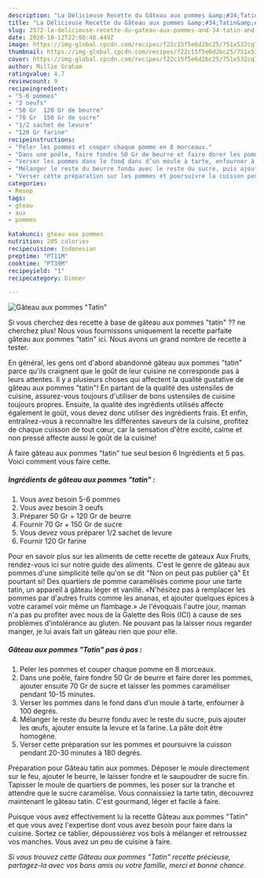 ```yaml
---
description: "La Délicieuse Recette du Gâteau aux pommes &amp;#34;Tatin&amp;#34;"
title: "La Délicieuse Recette du Gâteau aux pommes &amp;#34;Tatin&amp;#34;"
slug: 2572-la-delicieuse-recette-du-gateau-aux-pommes-and-34-tatin-and-34
date: 2020-10-12T22:08:48.449Z
image: https://img-global.cpcdn.com/recipes/f22c15f5e6d2bc25/751x532cq70/gateau-aux-pommes-tatin-photo-principale-de-la-recette.jpg
thumbnail: https://img-global.cpcdn.com/recipes/f22c15f5e6d2bc25/751x532cq70/gateau-aux-pommes-tatin-photo-principale-de-la-recette.jpg
cover: https://img-global.cpcdn.com/recipes/f22c15f5e6d2bc25/751x532cq70/gateau-aux-pommes-tatin-photo-principale-de-la-recette.jpg
author: Millie Graham
ratingvalue: 4.7
reviewcount: 9
recipeingredient:
- "5-6 pommes"
- "3 oeufs"
- "50 Gr  120 Gr de beurre"
- "70 Gr  150 Gr de sucre"
- "1/2 sachet de levure"
- "120 Gr farine"
recipeinstructions:
- "Peler les pommes et couper chaque pomme en 8 morceaux."
- "Dans une poêle, faire fondre 50 Gr de beurre et faire dorer les pommes, ajouter ensuite 70 Gr de sucre et laisser les pommes caraméliser pendant 10-15 minutes."
- "Verser les pommes dans le fond dans d’un moule à tarte, enfourner à 100 degrés."
- "Mélanger le reste du beurre fondu avec le reste du sucre, puis ajouter les œufs, ajouter ensuite la levure et la farine. La pâte doit être homogène."
- "Verser cette préparation sur les pommes et poursuivre la cuisson pendant 20-30 minutes à 180 degrés."
categories:
- Resep
tags:
- gteau
- aux
- pommes

katakunci: gteau aux pommes 
nutrition: 205 calories
recipecuisine: Indonesian
preptime: "PT11M"
cooktime: "PT39M"
recipeyield: "1"
recipecategory: Dinner

---
```



![Gâteau aux pommes &#34;Tatin&#34;](https://img-global.cpcdn.com/recipes/f22c15f5e6d2bc25/751x532cq70/gateau-aux-pommes-tatin-photo-principale-de-la-recette.jpg)

Si vous cherchez des recette à base de gâteau aux pommes &#34;tatin&#34; ?? ne cherchez plus! Nous vous fournissons uniquement la recette parfaite gâteau aux pommes &#34;tatin&#34; ici. Nous avons un grand nombre de recette à tester.

En général, les gens ont d'abord abandonné gâteau aux pommes &#34;tatin&#34; parce qu'ils craignent que le goût de leur cuisine ne corresponde pas à leurs attentes. Il y a plusieurs choses qui affectent la qualité gustative de gâteau aux pommes &#34;tatin&#34;! En partant de la qualité des ustensiles de cuisine, assurez-vous toujours d'utiliser de bons ustensiles de cuisine toujours propres. Ensuite, la qualité des ingrédients utilisés affecte également le goût, vous devez donc utiliser des ingrédients frais. Et enfin, entraînez-vous à reconnaître les différentes saveurs de la cuisine, profitez de chaque cuisson de tout cœur, car la sensation d'être excité, calme et non pressé affecte aussi le goût de la cuisine!

<!--inarticleads1-->

À faire gâteau aux pommes &#34;tatin&#34; tue seul besion 6 Ingrédients et 5 pas. Voici comment vous faire cette.

##### Ingrédients de gâteau aux pommes &#34;tatin&#34; :

1. Vous avez besoin 5-6 pommes
1. Vous avez besoin 3 oeufs
1. Préparer 50 Gr + 120 Gr de beurre
1. Fournir 70 Gr + 150 Gr de sucre
1. Vous devez vous préparer 1/2 sachet de levure
1. Fournir 120 Gr farine


Pour en savoir plus sur les aliments de cette recette de gateaux Aux Fruits, rendez-vous ici sur notre guide des aliments. C&#39;est le genre de gâteau aux pommes d&#39;une simplicité telle qu&#39;on se dit &#34;Non on peut pas publier çà&#34; Et pourtant si! Des quartiers de pomme caramélisés comme pour une tarte tatin, un appareil à gâteau léger et vanillé. «N&#39;hésitez pas à remplacer les pommes par d&#39;autres fruits comme les ananas, et ajouter quelques épices à votre caramel voir même un flambage.» Je l&#39;évoquais l&#39;autre jour, maman n&#39;a pas pu profiter avec nous de la Galette des Rois (ICI) à cause de ses problèmes d&#39;intolérance au gluten. Ne pouvant pas la laisser nous regarder manger, je lui avais fait un gâteau rien que pour elle. 

<!--inarticleads2-->

##### Gâteau aux pommes &#34;Tatin&#34; pas à pas :

1. Peler les pommes et couper chaque pomme en 8 morceaux.
1. Dans une poêle, faire fondre 50 Gr de beurre et faire dorer les pommes, ajouter ensuite 70 Gr de sucre et laisser les pommes caraméliser pendant 10-15 minutes.
1. Verser les pommes dans le fond dans d’un moule à tarte, enfourner à 100 degrés.
1. Mélanger le reste du beurre fondu avec le reste du sucre, puis ajouter les œufs, ajouter ensuite la levure et la farine. La pâte doit être homogène.
1. Verser cette préparation sur les pommes et poursuivre la cuisson pendant 20-30 minutes à 180 degrés.


Préparation pour Gâteau tatin aux pommes. Déposer le moule directement sur le feu, ajouter le beurre, le laisser fondre et le saupoudrer de sucre fin. Tapisser le moule de quartiers de pommes, les poser sur la tranche et attendre que le sucre caramélise. Vous connaissiez la tarte tatin, découvrez maintenant le gâteau tatin. C&#39;est gourmand, léger et facile à faire. 

<!--inarticleads1-->

<p>
Puisque vous avez effectivement lu la recette Gâteau aux pommes &#34;Tatin&#34; et que vous avez l'expertise dont vous avez besoin pour faire dans la cuisine. Sortez ce tablier, dépoussiérez vos bols à mélanger et retroussez vos manches. Vous avez un peu de cuisine à faire.
</p>

<p>
<i>Si vous trouvez cette Gâteau aux pommes &#34;Tatin&#34; recette précieuse, partagez-la avec vos bons amis ou votre famille, merci et bonne chance.</i>
</p>
